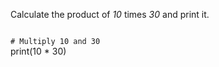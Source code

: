 Calculate the product of *10* times *30* and print it.

<codeblock language="python" type="exercise" testMode="fixedInput">
<code>
# Multiply 10 and 30
</code>

<solution>
print(10 * 30)
</solution>
</codeblock>